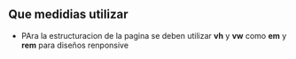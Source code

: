 ## Que medidias utilizar
- PAra la estructuracion de la pagina se deben utilizar **vh** y **vw** como **em** y **rem** para diseños renponsive